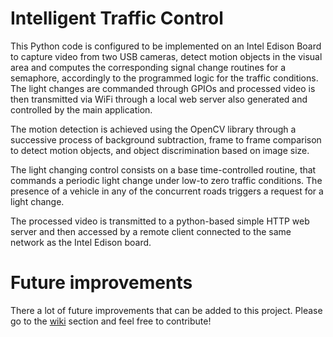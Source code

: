 # Intelligent Traffic Control

This Python code is configured to be implemented on an Intel Edison Board to capture video from two USB cameras, detect motion objects in the visual area and computes the corresponding signal change routines for a semaphore, accordingly to the programmed logic for the traffic conditions. The light changes are commanded through GPIOs and processed video is then transmitted via WiFi through a local web server also generated and controlled by the main application.

The motion detection is achieved using the OpenCV library through a successive process of background subtraction, frame to frame comparison to detect motion objects, and object discrimination based on image size.

The light changing control consists on a base time-controlled routine, that commands a periodic light change under low-to zero traffic conditions. The presence of a vehicle in any of the concurrent roads triggers a request for a light change.

The processed video is transmitted to a python-based simple HTTP web server and then accessed by a remote client connected to the same network as the Intel Edison board.

# Future improvements
There a  lot of future improvements that can be added to this project. Please go to the <a href="https://github.com/joselamego/IntelligentTrafficControl/wiki">wiki</a> section and feel free to contribute!
